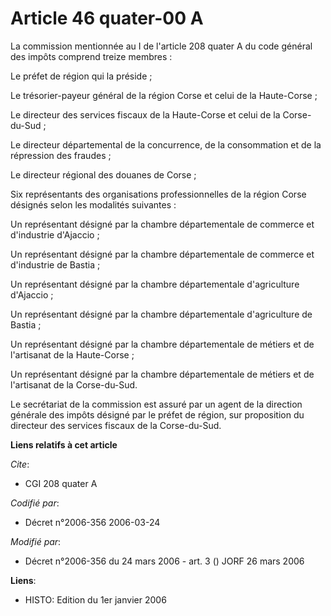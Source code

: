 # Article 46 quater-00 A

La commission mentionnée au I de l'article 208 quater A du code général des impôts comprend treize membres :

Le préfet de région qui la préside ;

Le trésorier-payeur général de la région Corse et celui de la Haute-Corse ;

Le directeur des services fiscaux de la Haute-Corse et celui de la Corse-du-Sud ;

Le directeur départemental de la concurrence, de la consommation et de la répression des fraudes ;

Le directeur régional des douanes de Corse ;

Six représentants des organisations professionnelles de la région Corse désignés selon les modalités suivantes :

Un représentant désigné par la chambre départementale de commerce et d'industrie d'Ajaccio ;

Un représentant désigné par la chambre départementale de commerce et d'industrie de Bastia ;

Un représentant désigné par la chambre départementale d'agriculture d'Ajaccio ;

Un représentant désigné par la chambre départementale d'agriculture de Bastia ;

Un représentant désigné par la chambre départementale de métiers et de l'artisanat de la Haute-Corse ;

Un représentant désigné par la chambre départementale de métiers et de l'artisanat de la Corse-du-Sud.

Le secrétariat de la commission est assuré par un agent de la direction générale des impôts désigné par le préfet de région,
sur proposition du directeur des services fiscaux de la Corse-du-Sud.

**Liens relatifs à cet article**

_Cite_:

  - CGI 208 quater A

_Codifié par_:

  - Décret n°2006-356 2006-03-24

_Modifié par_:

  - Décret n°2006-356 du 24 mars 2006 - art. 3 () JORF 26 mars 2006

**Liens**:

  - HISTO: Edition du 1er janvier 2006
